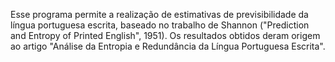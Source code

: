 Esse programa permite a realização de estimativas de previsibilidade da língua portuguesa escrita, baseado no trabalho de Shannon ("Prediction and Entropy of Printed English", 1951).
Os resultados obtidos deram origem ao artigo "Análise da Entropia e Redundância da Língua Portuguesa Escrita".
